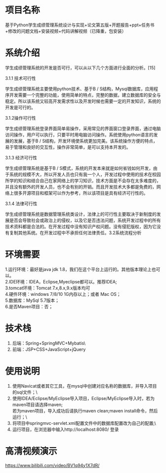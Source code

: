 # 项目名称

基于Python学生成绩管理系统设计与实现+论文第五版+开题报告+ppt+任务书+修改的问题文档+安装视频+代码讲解视频（已降重，包安装）

# 系统介绍
学生成绩管理系统的开发是否可行，可以从以下几个方面进行全面的分析。[15]

3.1.1 技术可行性

学生成绩管理系统主要使用python技术、基于B / S结构，Mysql数据库，应用程序开发需要一个完整的功能，使用简单的特点，完整的数据，建立数据库的安全与稳定。所以该系统又较高开发需求性以及开发时候也需要一定的开发知识，系统的开发是可行的。

3.1.2操作可行性

学生成绩管理系统登录界面简单易操作，采用常见的界面窗口登录界面，通过电脑访问操作，用户可以执行，只要平时用电脑访问操作。系统使用python语言的发展的发展，基于B / S结构，开发环境使系统更加完美。该系统操作方便的特点，易于管理和良好的交互性，操作非常简单，是可以支持本开发的。

3.1.3 经济可行性

学生成绩管理系统是基于B / S模式，系统的开发本来就是如何省钱如何开发，由于系统的规模不大，所以开发人员也只有我一个人，开发过程中使用的技术在校园所学的知识和结合自己在家网络上的学习知识，技术方面是不会存在太多难度的，并且没有额外的开发人员，也不会有别的开销。而且开发技术大多都是免费的，网络上很多开源项目和框架可以作为参考，所以该项目是具有经济可行性的。

3.1.4 法律可行性

学生成绩管理系统是数据管理系统类设计，法律上的可行性主要取决于新制度的发展是否会导致社会或政治上的侵权，以及它是否违法问题，系统开发过程中的所有技术资料都是合法的。在开发过程中没有知识产权问题。没有侵犯版权，因为它没有复制其他系统。在开发过程中不承担任何法律责任。3.2系统流程分析

# 环境需要

1.运行环境：最好是java jdk 1.8，我们在这个平台上运行的。其他版本理论上也可以。\
2.IDE环境：IDEA，Eclipse,Myeclipse都可以。推荐IDEA;\
3.tomcat环境：Tomcat 7.x,8.x,9.x版本均可\
4.硬件环境：windows 7/8/10 1G内存以上；或者 Mac OS； \
5.数据库：MySql 5.7版本；\
6.是否Maven项目：否；

# 技术栈

1. 后端：Spring+SpringMVC+Mybatis\
2. 前端：JSP+CSS+JavaScript+jQuery

# 使用说明

1. 使用Navicat或者其它工具，在mysql中创建对应名称的数据库，并导入项目的sql文件；\
2. 使用IDEA/Eclipse/MyEclipse导入项目，Eclipse/MyEclipse导入时，若为maven项目请选择maven;\
若为maven项目，导入成功后请执行maven clean;maven install命令，然后运行；\
3. 将项目中springmvc-servlet.xml配置文件中的数据库配置改为自己的配置;\
4. 运行项目，在浏览器中输入http://localhost:8080/ 登录

# 高清视频演示

https://www.bilibili.com/video/BV1q94y1X7dR/

​